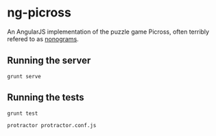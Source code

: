# ng-picross

An AngularJS implementation of the puzzle game Picross, often terribly refered to as [nonograms](http://en.wikipedia.org/wiki/Nonogram).

## Running the server

`grunt serve`

## Running the tests

`grunt test`

`protractor protractor.conf.js`